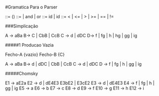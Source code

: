 #Gramatica Para o Parser

<Expr>::= (<bool>)
<bool>::= <id> | <id> and <bool> | <id> or <bool>
<id>::= id | id <op> <id>
<op>::= < | <= | > | >= | == | !=

###Simplicação

A -> aBa
B-> C | CbB | CcB
C -> d | dDC
D-> f | fg | h | hg | gg | ig


#####1 Producao Vazia

Fecho-A {vazio}
Fecho-B {C}

A -> aBa
B-> d | dDC | CbB | CcB
C -> d | dDC
D -> f | fg | h | gg | ig

#####Chomsky

E1 -> aE2a
E2 -> d | dE4E3  E3bE2 | E3cE2
E3 -> d | dE4E3
E4 -> f | fg | h | gg | ig
E5 -> a
E6 -> b
E7 -> c
E8 -> d
E9 -> f
E10 -> g
E11 -> h
E12 -> i
